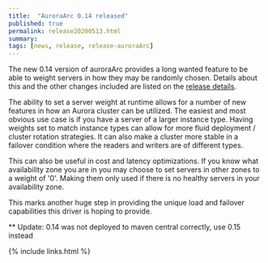```yaml
---
title:  "AuroraArc 0.14 released"
published: true
permalink: release20200513.html
summary: 
tags: [news, release, release-auroraArc]
---
```


The new 0.14 version of auroraArc provides a long wanted feature to be able to weight servers in how they may be randomly chosen.  Details about this and the other changes included are listed on the <a href="https://github.com/threadly/auroraArc/releases/tag/release-0.14">release details</a>.

The ability to set a server weight at runtime allows for a number of new features in how an Aurora cluster can be utilized.  The easiest and most obvious use case is if you have a server of a larger instance type.  Having weights set to match instance types can allow for more fluid deployment / cluster rotation strategies.  It can also make a cluster more stable in a failover condition where the readers and writers are of different types.

This can also be useful in cost and latency optimizations.  If you know what availability zone you are in you may choose to set servers in other zones to a weight of '0'.  Making them only used if there is no healthy servers in your availability zone.

This marks another huge step in providing the unique load and failover capabilities this driver is hoping to provide.

** Update: 0.14 was not deployed to maven central correctly, use 0.15 instead

{% include links.html %}
